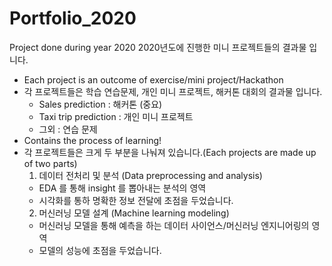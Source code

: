 # Portfolio_2020
Project done during year 2020
2020년도에 진행한 미니 프로젝트들의 결과물 입니다. 

- Each project is an outcome of exercise/mini project/Hackathon 
- 각 프로젝트들은 학습 연습문제, 개인 미니 프로젝트, 해커톤 대회의 결과물 입니다. 
  + Sales prediction : 해커톤 (중요)
  + Taxi trip prediction : 개인 미니 프로젝트
  + 그외 : 연습 문제
- Contains the process of learning!
- 각 프로젝트들은 크게 두 부분을 나눠져 있습니다.(Each projects are made up of two parts)
  1) 데이터 전처리 및 분석 (Data preprocessing and analysis)
  - EDA 를 통해 insight 를 뽑아내는 분석의 영역
  - 시각화를 통하 명확한 정보 전달에 초점을 두었습니다.
  2) 머신러닝 모델 설계 (Machine learning modeling)
  - 머신러닝 모델을 통해 예측을 하는 데이터 사이언스/머신러닝 엔지니어링의 영역
  - 모델의 성능에 초점을 두었습니다.
